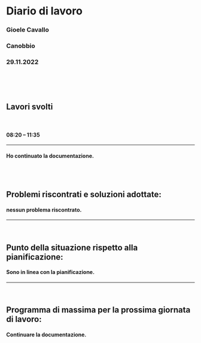 # **Diario di lavoro**

### **Gioele Cavallo**
### Canobbio
### 29.11.2022
<br><br><br>


## **Lavori svolti**

<br>

#### 08:20 – 11:35
---
#### Ho continuato la documentazione.

<br>
<br>

## **Problemi riscontrati e soluzioni adottate:**
#### nessun problema riscontrato.

---
<br>

## **Punto della situazione rispetto alla pianificazione:**
#### Sono in linea con la pianificazione.
---
<br>

## **Programma di massima per la prossima giornata di lavoro:**
#### Continuare la documentazione.